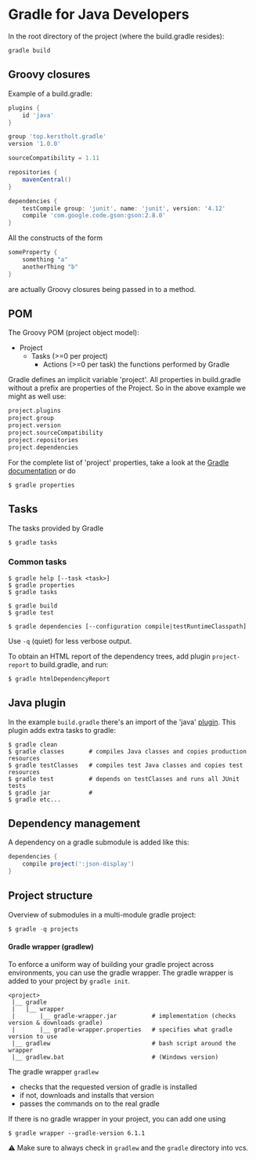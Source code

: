 # Gradle for Java Developers

In the root directory of the project (where the build.gradle resides):

```shell script
gradle build
```

## Groovy closures

Example of a build.gradle:    

```groovy
plugins {
    id 'java'
}

group 'top.kerstholt.gradle'
version '1.0.0'

sourceCompatibility = 1.11

repositories {
    mavenCentral()
}

dependencies {
    testCompile group: 'junit', name: 'junit', version: '4.12'
    compile 'com.google.code.gson:gson:2.8.0'
}
```

All the constructs of the form

```groovy
someProperty {
    something "a"
    anotherThing "b"
}
```

are actually Groovy closures being passed in to a method.

## POM

The Groovy POM (project object model):

- Project
  - Tasks (>=0 per project)
    - Actions (>=0 per task) the functions performed by Gradle

Gradle defines an implicit variable 'project'. 
All properties in build.gradle without a prefix are properties of the Project.
So in the above example we might as well use:

```groovy
project.plugins
project.group
project.version
project.sourceCompatibility
project.repositories
project.dependencies
```

For the complete list of 'project' properties, take a look at the 
[Gradle documentation](https://docs.gradle.org/current/dsl/org.gradle.api.Project.html) 
or do

```shell script
$ gradle properties
```

## Tasks

The tasks provided by Gradle

```shell script
$ gradle tasks
```

### Common tasks

```shell script
$ gradle help [--task <task>]
$ gradle properties
$ gradle tasks

$ gradle build
$ gradle test

$ gradle dependencies [--configuration compile|testRuntimeClasspath]
```
Use `-q` (quiet) for less verbose output.

To obtain an HTML report of the dependency trees, add plugin `project-report` to build.gradle, and run:

```shell script
$ gradle htmlDependencyReport
```

## Java plugin

In the example `build.gradle` there's an import of the 'java' [plugin](https://docs.gradle.org/current/userguide/java_plugin.html).
This plugin adds extra tasks to gradle: 

```shell script
$ gradle clean     
$ gradle classes       # compiles Java classes and copies production resources
$ gradle testClasses   # compiles test Java classes and copies test resources
$ gradle test          # depends on testClasses and runs all JUnit tests
$ gradle jar           # 
$ gradle etc...
```

## Dependency management

A dependency on a gradle submodule is added like this:

```groovy
dependencies {
    compile project(':json-display')
}
```

## Project structure

Overview of submodules in a multi-module gradle project: 
```groovy
$ gradle -q projects
```

#### Gradle wrapper (gradlew)

To enforce a uniform way of building your gradle project across environments, you can use the gradle wrapper.
The gradle wrapper is added to your project by `gradle init`.

```shell script
<project>
 |__ gradle
 |   |__ wrapper
 |       |__ gradle-wrapper.jar          # implementation (checks version & downloads gradle)
 |       |__ gradle-wrapper.properties   # specifies what gradle version to use 
 |__ gradlew                             # bash script around the wrapper
 |__ gradlew.bat                         # (Windows version)
```

The gradle wrapper `gradlew`
- checks that the requested version of gradle is installed
- if not, downloads and installs that version
- passes the commands on to the real gradle

If there is no gradle wrapper in your project, you can add one using 
```shell script
$ gradle wrapper --gradle-version 6.1.1
```

:warning: Make sure to always check in `gradlew` and the `gradle` directory into vcs.
